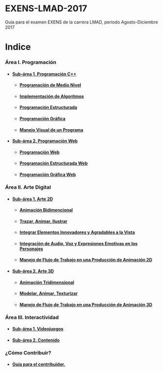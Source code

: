 # EXENS-LMAD-2017 #
Guía para el examen EXENS de la carrera LMAD, periodo Agosto-Diciembre 2017

# Indice #
### Área I. Programación ###
* #### [Sub-área 1. Programación C++](Area1/ProgramacionCPlusPlus/) ####
  * #### [Programación de Medio Nivel](Area1/ProgramacionCPlusPlus/ProgramacionMedioNivel.md) ####
  * #### [Implementación de Algoritmos](Area1/ProgramacionCPlusPlus/ImplementacionAlgoritmos.md) ####
  * #### [Programación Estructurada](Area1/ProgramacionCPlusPlus/ProgrmacionEstructurada.md) ####
  * #### [Programación Gráfica](Area1/ProgramacionCPlusPlus/ProgramacionGrafica.md) ####
  * #### [Manejo Visual de un Programa](Area1/ProgramacionCPlusPlus/ManejoVisual.md) ####
* #### [Sub-área 2. Programación Web](Area1/ProgramacionWeb/) ####
  * #### [Programación Web](Area1/ProgramacionWeb/ProgramacionWeb.md) ####
  * #### [Programación Estructurada Web](Area1/ProgramacionWeb/ProgramacionEstructuradaWeb.md) ####
  * #### [Programación Gráfica Web](Area1/ProgramacionWeb/ProgramacionGraficaWeb.md) ####
  
  
### Área II. Arte Digital ###
* #### [Sub-área 1. Arte 2D](Area2/Arte2D/) ####
  * #### [Animación Bidimencional](Area2/Arte2D/AnimacionBidimensional.md) ####
  * #### [Trazar, Animar, Ilustrar](Area2/Arte2D/TrazarAnimarIlustrar.md) ####
  * #### [Integrar Elementos Innovadores y Agradables a la Vista](Area2/Arte2D/IntegrarElementos.md) ####
  * #### [Integración de Audio, Voz y Expresiones Emotivas en los Personajes](Area2/Arte2D/IntegracionAudioVozExpresiones.md) ####
  * #### [Manejo de Flujo de Trabajo en una Producción de Animación 2D](Area2/Arte2D/FlujoTrabajo.md) ####
* #### [Sub-área 2. Arte 3D](Area2/Arte3D/) ####
  * #### [Animación Tridimensional](Area2/Arte3D/AnimacionTridimensional.md) ####
  * #### [Modelar, Animar, Texturizar](Area2/Arte3D/ModelarAnimarTexturizar.md) ####
  * #### [Manejo de Flujo de Trabajo en una Producción de Animación 3D](Area2/Arte3D/FlujoTrabajo.md) ####

### Área III. Interactividad ###
* #### [Sub-área 1. Videojuegos](Area1/Subarea1.md) ####
* #### [Sub-área 2. Contenido](Area3/Subarea2.md) ####

### ¿Cómo Contribuir? ###
* #### [Guía para el contribuidor.](CONTRIBUTING.md) ####
